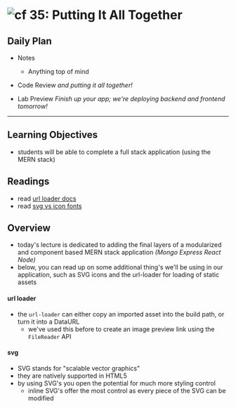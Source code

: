 ![cf](http://i.imgur.com/7v5ASc8.png) 35: Putting It All Together
====

## Daily Plan
* Notes
  - Anything top of mind

* Code Review _and putting it all together!_
* Lab Preview _Finish up your app; we're deploying backend and frontend tomorrow!_

----

## Learning Objectives
* students will be able to complete a full stack application (using the MERN stack)

## Readings
* read [url loader docs](https://webpack.js.org/loaders/url-loader/)
* read [svg vs icon fonts](https://css-tricks.com/icon-fonts-vs-svg/)

## Overview
* today's lecture is dedicated to adding the final layers of a modularized and component based MERN stack application *(Mongo Express React Node)*
* below, you can read up on some additional thing's we'll be using in our application, such as SVG icons and the url-loader for loading of static assets

#### url loader
* the `url-loader` can either copy an imported asset into the build path, or turn it into a DataURL
  * we've used this before to create an image preview link using the `FileReader` API

#### svg
* SVG stands for "scalable vector graphics"
* they are natively supported in HTML5
* by using SVG's you open the potential for much more styling control
  * inline SVG's offer the most control as every piece of the SVG can be modified
